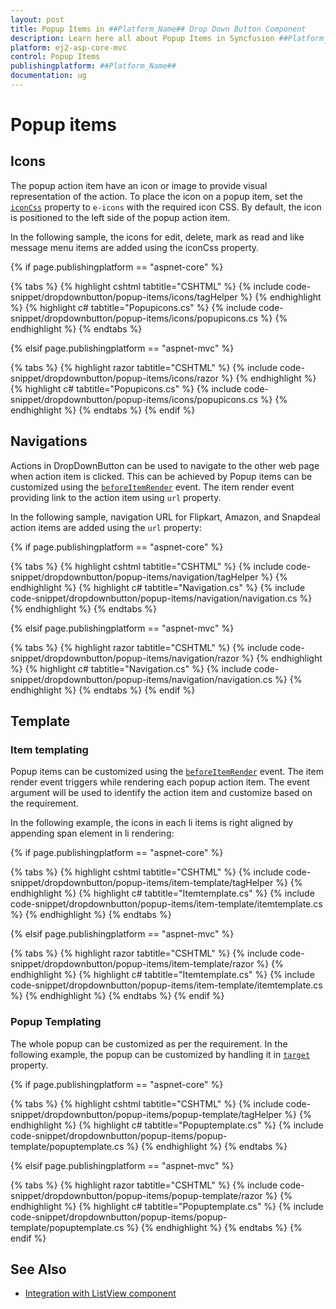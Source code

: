 ```yaml
---
layout: post
title: Popup Items in ##Platform_Name## Drop Down Button Component
description: Learn here all about Popup Items in Syncfusion ##Platform_Name## Drop Down Button component and more.
platform: ej2-asp-core-mvc
control: Popup Items
publishingplatform: ##Platform_Name##
documentation: ug
---
```



# Popup items

## Icons

The popup action item have an icon or image to provide visual representation of the action. To place the icon on a popup item,
set the [`iconCss`](https://help.syncfusion.com/cr/aspnetcore-js2/Syncfusion.EJ2.SplitButtons.DropDownButton.html#Syncfusion_EJ2_SplitButtons_DropDownButton_IconCss) property to `e-icons` with the required icon CSS. By default, the icon is
positioned to the left side of the popup action item.

In the following sample, the icons for edit, delete, mark as read  and like message menu items are
added using the iconCss property.

{% if page.publishingplatform == "aspnet-core" %}

{% tabs %}
{% highlight cshtml tabtitle="CSHTML" %}
{% include code-snippet/dropdownbutton/popup-items/icons/tagHelper %}
{% endhighlight %}
{% highlight c# tabtitle="Popupicons.cs" %}
{% include code-snippet/dropdownbutton/popup-items/icons/popupicons.cs %}
{% endhighlight %}
{% endtabs %}

{% elsif page.publishingplatform == "aspnet-mvc" %}

{% tabs %}
{% highlight razor tabtitle="CSHTML" %}
{% include code-snippet/dropdownbutton/popup-items/icons/razor %}
{% endhighlight %}
{% highlight c# tabtitle="Popupicons.cs" %}
{% include code-snippet/dropdownbutton/popup-items/icons/popupicons.cs %}
{% endhighlight %}
{% endtabs %}
{% endif %}



## Navigations

Actions in DropDownButton can be used to navigate to the other web
page when action item is clicked. This can be achieved by
Popup items can be customized using the [`beforeItemRender`](https://help.syncfusion.com/cr/aspnetcore-js2/Syncfusion.EJ2.SplitButtons.DropDownButton.html#Syncfusion_EJ2_SplitButtons_DropDownButton_BeforeItemRender) event. The item render event
providing link to the action item using `url` property.

In the following sample, navigation URL for Flipkart, Amazon, and
Snapdeal action items are added using the `url` property:

{% if page.publishingplatform == "aspnet-core" %}

{% tabs %}
{% highlight cshtml tabtitle="CSHTML" %}
{% include code-snippet/dropdownbutton/popup-items/navigation/tagHelper %}
{% endhighlight %}
{% highlight c# tabtitle="Navigation.cs" %}
{% include code-snippet/dropdownbutton/popup-items/navigation/navigation.cs %}
{% endhighlight %}
{% endtabs %}

{% elsif page.publishingplatform == "aspnet-mvc" %}

{% tabs %}
{% highlight razor tabtitle="CSHTML" %}
{% include code-snippet/dropdownbutton/popup-items/navigation/razor %}
{% endhighlight %}
{% highlight c# tabtitle="Navigation.cs" %}
{% include code-snippet/dropdownbutton/popup-items/navigation/navigation.cs %}
{% endhighlight %}
{% endtabs %}
{% endif %}



## Template

### Item templating

Popup items can be customized using the [`beforeItemRender`](https://help.syncfusion.com/cr/aspnetcore-js2/Syncfusion.EJ2.SplitButtons.DropDownButton.html#Syncfusion_EJ2_SplitButtons_DropDownButton_BeforeItemRender) event. The item render event
triggers while rendering each popup action item. The event argument will be used to identify the action item and
customize based on the requirement.

In the following example, the icons in each li items is right aligned by appending span element in li rendering:

{% if page.publishingplatform == "aspnet-core" %}

{% tabs %}
{% highlight cshtml tabtitle="CSHTML" %}
{% include code-snippet/dropdownbutton/popup-items/item-template/tagHelper %}
{% endhighlight %}
{% highlight c# tabtitle="Itemtemplate.cs" %}
{% include code-snippet/dropdownbutton/popup-items/item-template/itemtemplate.cs %}
{% endhighlight %}
{% endtabs %}

{% elsif page.publishingplatform == "aspnet-mvc" %}

{% tabs %}
{% highlight razor tabtitle="CSHTML" %}
{% include code-snippet/dropdownbutton/popup-items/item-template/razor %}
{% endhighlight %}
{% highlight c# tabtitle="Itemtemplate.cs" %}
{% include code-snippet/dropdownbutton/popup-items/item-template/itemtemplate.cs %}
{% endhighlight %}
{% endtabs %}
{% endif %}



### Popup Templating

The whole popup can be customized as per the requirement. In the following example, the popup can be
customized by handling it in [`target`](https://help.syncfusion.com/cr/aspnetcore-js2/Syncfusion.EJ2.SplitButtons.DropDownButton.html#Syncfusion_EJ2_SplitButtons_DropDownButton_Target) property.

{% if page.publishingplatform == "aspnet-core" %}

{% tabs %}
{% highlight cshtml tabtitle="CSHTML" %}
{% include code-snippet/dropdownbutton/popup-items/popup-template/tagHelper %}
{% endhighlight %}
{% highlight c# tabtitle="Popuptemplate.cs" %}
{% include code-snippet/dropdownbutton/popup-items/popup-template/popuptemplate.cs %}
{% endhighlight %}
{% endtabs %}

{% elsif page.publishingplatform == "aspnet-mvc" %}

{% tabs %}
{% highlight razor tabtitle="CSHTML" %}
{% include code-snippet/dropdownbutton/popup-items/popup-template/razor %}
{% endhighlight %}
{% highlight c# tabtitle="Popuptemplate.cs" %}
{% include code-snippet/dropdownbutton/popup-items/popup-template/popuptemplate.cs %}
{% endhighlight %}
{% endtabs %}
{% endif %}



## See Also

* [Integration with ListView component](./how-to/group-popup-items-with-listview-component)
